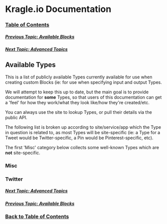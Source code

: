 # Kragle.io Documentation

### [Table of Contents](./README.md)

##### [Previous Topic: Available Blocks](./Available_Blocks.md)

##### [Next Topic: Advanced Topics](../../tree/master/Advanced_Topics)

## Available Types

This is a list of publicly available Types currently available for use when creating custom Blocks (ie: for use when specifying input and output Types.

We will attempt to keep this up to date, but the main goal is to provide documentation for **some** Types, so that users of
this documentation can get a 'feel' for how they work/what they look like/how they're created/etc.

You can always use the site to lookup Types, or pull their details via the public API.

The following list is broken up according to site/service/app which the Type in question is related to, as most Types will be site-specific (ie: a Type for a Tweet would be Twitter-specific, a Pin would be Pinterest-specific, etc).

The first 'Misc' category below collects some well-known Types which are **not** site-specific.

### Misc

### Twitter

##### [Next Topic: Advanced Topics](../../tree/master/Advanced_Topics)

##### [Previous Topic: Available Blocks](./Available_Blocks.md)

### [Back to Table of Contents](./README.md)
